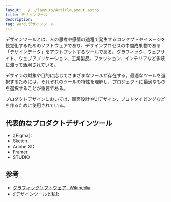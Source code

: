 ```yaml
---
layout: ../../layouts/ArticleLayout.astro
title: デザインツール
description:
tag: word,デザインツール
---
```


デザインツールとは、人の思考や感情の過程で発生するコンセプトやイメージを視覚化するためのソフトウェアであり、デザインプロセスの中間成果物である「デザインデータ」をアウトプットするツールである。グラフィック、ウェブサイト、ウェブアプリケーション、工業製品、ファッション、インテリアなど多岐に渡って活用されている。

デザインの対象や目的に応じてさまざまなツールが存在する。最適なツールを選択するためには、それぞれのツールの特性を理解し、プロジェクトに最適なものを選択することが重要である。

プロダクトデザインにおいては、画面設計やUIデザイン、プロトタイピングなどを作るために使用されている。

## 代表的なプロダクトデザインツール
- :[Figma]:
- Sketch
- Adobe XD
- Framer
- STUDIO

## 参考
- [グラフィックソフトウェア- Wikipedia](https://ja.wikipedia.org/wiki/%E3%82%B0%E3%83%A9%E3%83%95%E3%82%A3%E3%83%83%E3%82%AF%E3%82%BD%E3%83%95%E3%83%88%E3%82%A6%E3%82%A7%E3%82%A2)
- :[デザインツールと私]:

